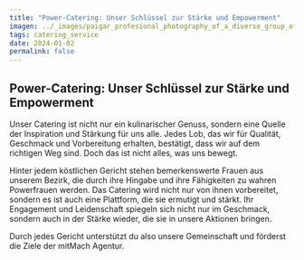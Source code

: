 ```yaml
---
title: "Power-Catering: Unser Schlüssel zur Stärke und Empowerment"
imagen: ../_images/paigar_profesional_photography_of_a_diverse_group_of_women_of_c5340a8f-6470-41b4-a3f0-d4750708b2dd_3.png
tags: catering_service
date: 2024-01-02
permalink: false
---
```


## Power-Catering: Unser Schlüssel zur Stärke und Empowerment

Unser Catering ist nicht nur ein kulinarischer Genuss, sondern eine Quelle der Inspiration und Stärkung für uns alle. Jedes Lob, das wir für Qualität, Geschmack und Vorbereitung erhalten, bestätigt, dass wir auf dem richtigen Weg sind. Doch das ist nicht alles, was uns bewegt.

Hinter jedem köstlichen Gericht stehen bemerkenswerte Frauen aus unserem Bezirk, die durch ihre Hingabe und ihre Fähigkeiten zu wahren Powerfrauen werden. Das Catering wird nicht nur von ihnen vorbereitet, sondern es ist auch eine Plattform, die sie ermutigt und stärkt. Ihr Engagement und Leidenschaft spiegeln sich nicht nur im Geschmack, sondern auch in der Stärke wieder, die sie in unsere Aktionen bringen.

Durch jedes Gericht unterstützt du also unsere Gemeinschaft und förderst die Ziele der mitMach Agentur.
